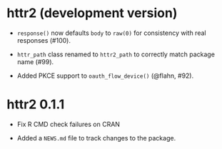 # httr2 (development version)

* `response()` now defaults `body` to `raw(0)` for consistency with real
  responses (#100).

* `httr_path` class renamed to `httr2_path` to correctly match package name 
  (#99).

* Added PKCE support to `oauth_flow_device()` (@flahn, #92).

# httr2 0.1.1

* Fix R CMD check failures on CRAN

* Added a `NEWS.md` file to track changes to the package.

